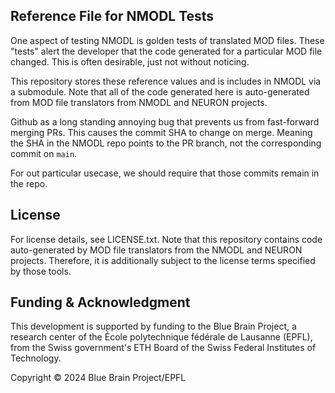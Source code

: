 ## Reference File for NMODL Tests

One aspect of testing NMODL is golden tests of translated MOD files. These
"tests" alert the developer that the code generated for a particular MOD file
changed. This is often desirable, just not without noticing.

This repository stores these reference values and is includes in NMODL via a
submodule. Note that all of the code generated here is auto-generated from
MOD file translators from NMODL and NEURON projects.

Github as a long standing annoying bug that prevents us from fast-forward
merging PRs. This causes the commit SHA to change on merge. Meaning the SHA in
the NMODL repo points to the PR branch, not the corresponding commit on `main`.

For out particular usecase, we should require that those commits remain in the
repo.

## License

For license details, see LICENSE.txt. Note that this repository contains code
auto-generated by MOD file translators from the NMODL and NEURON projects.
Therefore, it is additionally subject to the license terms specified by those tools.

## Funding & Acknowledgment

This development is supported by funding to the Blue Brain Project, a research
center of the École polytechnique fédérale de Lausanne (EPFL), from the Swiss
government's ETH Board of the Swiss Federal Institutes of Technology.

Copyright © 2024 Blue Brain Project/EPFL

